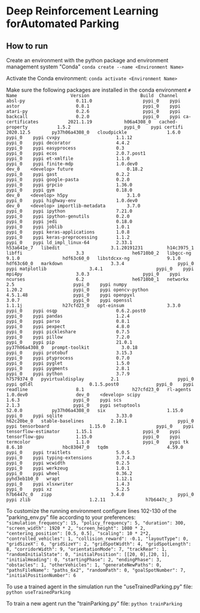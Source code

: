 # Deep Reinforcement Learning forAutomated Parking

## How to run

Create an environment with the python package and environment management system "Conda"
`conda create --name <Environment Name>`

Activate the Conda environment:
`conda activate <Environment Name>`

Make sure the following packages are installed in the conda environment
`# Name                    Version                   Build  Channel`<br/>
`absl-py                   0.11.0                   pypi_0    pypi
astor                     0.8.1                    pypi_0    pypi
atari-py                  0.2.6                    pypi_0    pypi
backcall                  0.2.0                    pypi_0    pypi
ca-certificates           2021.1.19            h06a4308_0  
cached-property           1.5.2                    pypi_0    pypi
certifi                   2020.12.5        py37h06a4308_0  
cloudpickle               1.6.0                    pypi_0    pypi
cvxpy                     1.1.12                   pypi_0    pypi
decorator                 4.4.2                    pypi_0    pypi
easyprocess               0.3                      pypi_0    pypi
ecos                      2.0.7.post1              pypi_0    pypi
et-xmlfile                1.1.0                    pypi_0    pypi
finite-mdp                1.0.dev0                  dev_0    <develop>
future                    0.18.2                   pypi_0    pypi
gast                      0.2.2                    pypi_0    pypi
google-pasta              0.2.0                    pypi_0    pypi
grpcio                    1.36.0                   pypi_0    pypi
gym                       0.18.0                    dev_0    <develop>
h5py                      3.1.0                    pypi_0    pypi
highway-env               1.0.dev0                  dev_0    <develop>
importlib-metadata        3.7.0                    pypi_0    pypi
ipython                   7.21.0                   pypi_0    pypi
ipython-genutils          0.2.0                    pypi_0    pypi
jedi                      0.18.0                   pypi_0    pypi
joblib                    1.0.1                    pypi_0    pypi
keras-applications        1.0.8                    pypi_0    pypi
keras-preprocessing       1.1.2                    pypi_0    pypi
ld_impl_linux-64          2.33.1               h53a641e_7  
libedit                   3.1.20191231         h14c3975_1  
libffi                    3.3                  he6710b0_2  
libgcc-ng                 9.1.0                hdf63c60_0  
libstdcxx-ng              9.1.0                hdf63c60_0  
markdown                  3.3.4                    pypi_0    pypi
matplotlib                3.4.1                    pypi_0    pypi
mpi4py                    3.0.3                    pypi_0    pypi
ncurses                   6.2                  he6710b0_1  
networkx                  2.5                      pypi_0    pypi
numpy                     1.20.2                   pypi_0    pypi
opencv-python             4.5.1.48                 pypi_0    pypi
openpyxl                  3.0.7                    pypi_0    pypi
openssl                   1.1.1j               h27cfd23_0  
opt-einsum                3.3.0                    pypi_0    pypi
osqp                      0.6.2.post0              pypi_0    pypi
pandas                    1.2.4                    pypi_0    pypi
parso                     0.8.1                    pypi_0    pypi
pexpect                   4.8.0                    pypi_0    pypi
pickleshare               0.7.5                    pypi_0    pypi
pillow                    7.2.0                    pypi_0    pypi
pip                       21.0.1           py37h06a4308_0  
prompt-toolkit            3.0.18                   pypi_0    pypi
protobuf                  3.15.3                   pypi_0    pypi
ptyprocess                0.7.0                    pypi_0    pypi
pyglet                    1.5.0                    pypi_0    pypi
pygments                  2.8.1                    pypi_0    pypi
python                    3.7.9                h7579374_0  
pyvirtualdisplay          2.1                      pypi_0    pypi
qdldl                     0.1.5.post0              pypi_0    pypi
readline                  8.1                  h27cfd23_0  
rl-agents                 1.0.dev0                  dev_0    <develop>
scipy                     1.6.3                    pypi_0    pypi
scs                       2.1.3                    pypi_0    pypi
setuptools                52.0.0           py37h06a4308_0  
six                       1.15.0                   pypi_0    pypi
sqlite                    3.33.0               h62c20be_0  
stable-baselines          2.10.1                   pypi_0    pypi
tensorboard               1.15.0                   pypi_0    pypi
tensorflow-estimator      1.15.1                   pypi_0    pypi
tensorflow-gpu            1.15.0                   pypi_0    pypi
termcolor                 1.1.0                    pypi_0    pypi
tk                        8.6.10               hbc83047_0  
tqdm                      4.59.0                   pypi_0    pypi
traitlets                 5.0.5                    pypi_0    pypi
typing-extensions         3.7.4.3                  pypi_0    pypi
wcwidth                   0.2.5                    pypi_0    pypi
werkzeug                  1.0.1                    pypi_0    pypi
wheel                     0.36.2             pyhd3eb1b0_0  
wrapt                     1.12.1                   pypi_0    pypi
xlsxwriter                1.4.3                    pypi_0    pypi
xz                        5.2.5                h7b6447c_0  
zipp                      3.4.0                    pypi_0    pypi
zlib                      1.2.11               h7b6447c_3  `

To customize the running environment configure lines 102-130 of the "parking_env.py" file according to your preferences:
            `"simulation_frequency": 15,
            "policy_frequency": 5,
            "duration": 300,
            "screen_width": 1920 * 2,
            "screen_height": 1080 * 2,
            "centering_position": [0.5, 0.5],
            "scaling": 10 * 2*2,
            "controlled_vehicles": 1,
            "collision_reward": -0.1,
            "layoutType": 0,
            "gridSizeX": 6,
            "gridSizeY": 2,
            "gridSpotWidth": 4,
            "gridSpotLength": 8,
            "corridorWidth": 9,
            "orientationMode": 7,
            "trackRear": 1,
            "randomInitialState": 0,
            "initialPosition": [[20, 0],[20, 1],
            "initialHeading": 0,
            "startingPhase": 2,
            "endingPhase": 3,
            "obstacles": 1,
            "otherVehicles": 1,
            "generateNewPaths": 0,
            "pathsFileName": "paths_6x2",
            "randomPath": 0,
            "goalSpotNumber": 7,
            "initialPositionNumber": 6`
            
To use a trained agent in the simulation run the "useTrainedParking.py" file:
`python useTrainedParking`

To train a new agent run the "trainParking.py" file:
`python trainParking`
